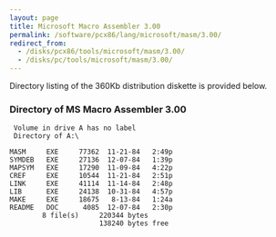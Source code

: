 ```yaml
---
layout: page
title: Microsoft Macro Assembler 3.00
permalink: /software/pcx86/lang/microsoft/masm/3.00/
redirect_from:
  - /disks/pcx86/tools/microsoft/masm/3.00/
  - /disks/pc/tools/microsoft/masm/3.00/
---
```


Directory listing of the 360Kb distribution diskette is provided below.

### Directory of MS Macro Assembler 3.00

     Volume in drive A has no label
     Directory of A:\

    MASM     EXE     77362  11-21-84   2:49p
    SYMDEB   EXE     27136  12-07-84   1:39p
    MAPSYM   EXE     17290  11-09-84   4:22p
    CREF     EXE     10544  11-21-84   2:51p
    LINK     EXE     41114  11-14-84   2:48p
    LIB      EXE     24138  10-31-84   4:57p
    MAKE     EXE     18675   8-13-84   1:24a
    README   DOC      4085  12-07-84   2:30p
            8 file(s)     220344 bytes
                          138240 bytes free
